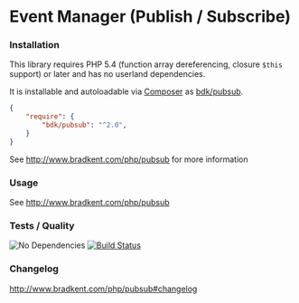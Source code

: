Event Manager (Publish / Subscribe)
===============

### Installation
This library requires PHP 5.4 (function array dereferencing, closure `$this` support) or later and has no userland dependencies.

It is installable and autoloadable via [Composer](https://getcomposer.org/) as [bdk/pubsub](https://packagist.org/packages/bdk/pubsub).

```json
{
    "require": {
        "bdk/pubsub": "^2.0",
    }
}
```

See http://www.bradkent.com/php/pubsub for more information

### Usage

See http://www.bradkent.com/php/pubsub

### Tests / Quality
![No Dependencies](https://img.shields.io/badge/dependencies-none-333333.svg)
[![Build Status](https://img.shields.io/travis/com/bkdotcom/PubSub/master.svg)](https://travis-ci.com/bkdotcom/PubSub)

### Changelog
http://www.bradkent.com/php/pubsub#changelog

